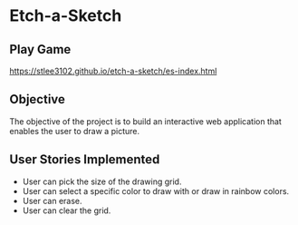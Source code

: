 # Etch-a-Sketch

## Play Game
https://stlee3102.github.io/etch-a-sketch/es-index.html

## Objective

The objective of the project is to build an interactive web application that enables the user to draw a picture.

## User Stories Implemented

- User can pick the size of the drawing grid.
- User can select a specific color to draw with or draw in rainbow colors.
- User can erase.
- User can clear the grid.


